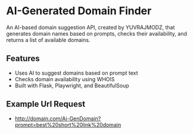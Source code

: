 # AI-Generated Domain Finder

An AI-based domain suggestion API, created by YUVRAJMODZ, that generates domain names based on prompts, checks their availability, and returns a list of available domains.

## Features
- Uses AI to suggest domains based on prompt text
- Checks domain availability using WHOIS
- Built with Flask, Playwright, and BeautifulSoup

## Example Url Request
- http://domain.com/Ai-GenDomain?prompt=best%20short%20link%20domain